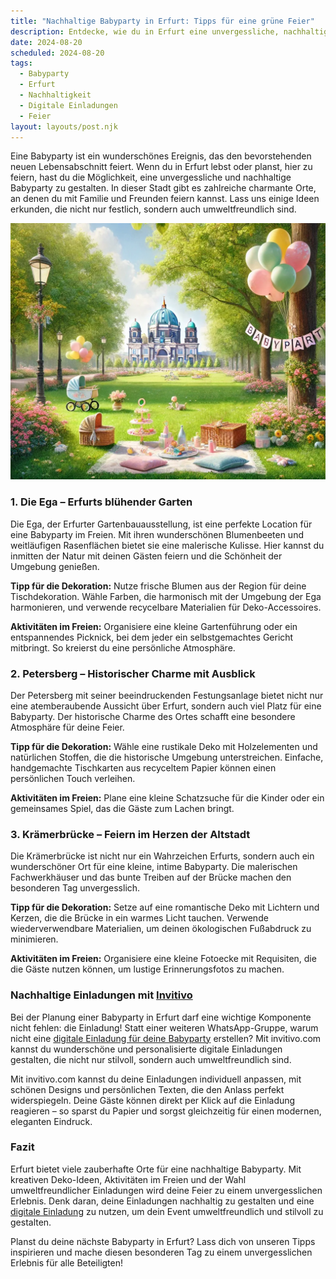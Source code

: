 ```yaml
---
title: "Nachhaltige Babyparty in Erfurt: Tipps für eine grüne Feier"
description: Entdecke, wie du in Erfurt eine unvergessliche, nachhaltige Babyparty planst, mit kreativen Ideen und persönlichen, digitalen Einladungen von invitivo.com.
date: 2024-08-20
scheduled: 2024-08-20
tags:
  - Babyparty
  - Erfurt
  - Nachhaltigkeit
  - Digitale Einladungen
  - Feier
layout: layouts/post.njk
---
```


Eine Babyparty ist ein wunderschönes Ereignis, das den bevorstehenden neuen Lebensabschnitt feiert. Wenn du in Erfurt lebst oder planst, hier zu feiern, hast du die Möglichkeit, eine unvergessliche und nachhaltige Babyparty zu gestalten. In dieser Stadt gibt es zahlreiche charmante Orte, an denen du mit Familie und Freunden feiern kannst. Lass uns einige Ideen erkunden, die nicht nur festlich, sondern auch umweltfreundlich sind.

![Babyparty im Park](/img/picnic-park.webp)

### 1. **Die Ega – Erfurts blühender Garten**

Die Ega, der Erfurter Gartenbauausstellung, ist eine perfekte Location für eine Babyparty im Freien. Mit ihren wunderschönen Blumenbeeten und weitläufigen Rasenflächen bietet sie eine malerische Kulisse. Hier kannst du inmitten der Natur mit deinen Gästen feiern und die Schönheit der Umgebung genießen.

**Tipp für die Dekoration:** Nutze frische Blumen aus der Region für deine Tischdekoration. Wähle Farben, die harmonisch mit der Umgebung der Ega harmonieren, und verwende recycelbare Materialien für Deko-Accessoires.

**Aktivitäten im Freien:** Organisiere eine kleine Gartenführung oder ein entspannendes Picknick, bei dem jeder ein selbstgemachtes Gericht mitbringt. So kreierst du eine persönliche Atmosphäre.

### 2. **Petersberg – Historischer Charme mit Ausblick**

Der Petersberg mit seiner beeindruckenden Festungsanlage bietet nicht nur eine atemberaubende Aussicht über Erfurt, sondern auch viel Platz für eine Babyparty. Der historische Charme des Ortes schafft eine besondere Atmosphäre für deine Feier.

**Tipp für die Dekoration:** Wähle eine rustikale Deko mit Holzelementen und natürlichen Stoffen, die die historische Umgebung unterstreichen. Einfache, handgemachte Tischkarten aus recyceltem Papier können einen persönlichen Touch verleihen.

**Aktivitäten im Freien:** Plane eine kleine Schatzsuche für die Kinder oder ein gemeinsames Spiel, das die Gäste zum Lachen bringt.

### 3. **Krämerbrücke – Feiern im Herzen der Altstadt**

Die Krämerbrücke ist nicht nur ein Wahrzeichen Erfurts, sondern auch ein wunderschöner Ort für eine kleine, intime Babyparty. Die malerischen Fachwerkhäuser und das bunte Treiben auf der Brücke machen den besonderen Tag unvergesslich.

**Tipp für die Dekoration:** Setze auf eine romantische Deko mit Lichtern und Kerzen, die die Brücke in ein warmes Licht tauchen. Verwende wiederverwendbare Materialien, um deinen ökologischen Fußabdruck zu minimieren.

**Aktivitäten im Freien:** Organisiere eine kleine Fotoecke mit Requisiten, die die Gäste nutzen können, um lustige Erinnerungsfotos zu machen.

### **Nachhaltige Einladungen mit [Invitivo](https://invitivo.com/create)**

Bei der Planung einer Babyparty in Erfurt darf eine wichtige Komponente nicht fehlen: die Einladung! Statt einer weiteren WhatsApp-Gruppe, warum nicht eine [digitale Einladung für deine Babyparty](https://invitivo.com/) erstellen? Mit invitivo.com kannst du wunderschöne und personalisierte digitale Einladungen gestalten, die nicht nur stilvoll, sondern auch umweltfreundlich sind.

Mit invitivo.com kannst du deine Einladungen individuell anpassen, mit schönen Designs und persönlichen Texten, die den Anlass perfekt widerspiegeln. Deine Gäste können direkt per Klick auf die Einladung reagieren – so sparst du Papier und sorgst gleichzeitig für einen modernen, eleganten Eindruck.

### **Fazit**

Erfurt bietet viele zauberhafte Orte für eine nachhaltige Babyparty. Mit kreativen Deko-Ideen, Aktivitäten im Freien und der Wahl umweltfreundlicher Einladungen wird deine Feier zu einem unvergesslichen Erlebnis. Denk daran, deine Einladungen nachhaltig zu gestalten und eine [digitale Einladung](https://invitivo.com) zu nutzen, um dein Event umweltfreundlich und stilvoll zu gestalten.

Planst du deine nächste Babyparty in Erfurt? Lass dich von unseren Tipps inspirieren und mache diesen besonderen Tag zu einem unvergesslichen Erlebnis für alle Beteiligten!
